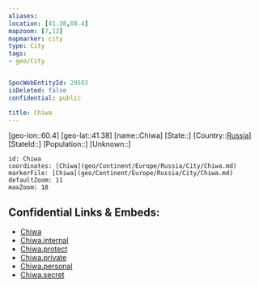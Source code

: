 ```yaml
---
aliases: 
location: [41.38,60.4]
mapzoom: [7,12] 
mapmarker: city 
type: City
tags:
- geo/City


SpocWebEntityId: 29593
isDeleted: false
confidential: public

title: Chiwa
---
```

[geo-lon::60.4]
[geo-lat::41.38]
[name::Chiwa]
[State::]
[Country::[Russia](geo/Continent/Europe/Russia.md)]
[StateId::]
[Population::]
[Unknown::]


```leaflet
id: Chiwa
coordinates: [Chiwa](geo/Continent/Europe/Russia/City/Chiwa.md)
markerFile: [Chiwa](geo/Continent/Europe/Russia/City/Chiwa.md)
defaultZoom: 11 
maxZoom: 18
```


## Confidential Links & Embeds: 
- [Chiwa](../../../../../../_public/geo/Continent/Europe/Russia/City/Chiwa.md) 
- [Chiwa.internal](../../../../../../_internal/geo/Continent/Europe/Russia/City/Chiwa.internal.md) 
- [Chiwa.protect](../../../../../../_protect/geo/Continent/Europe/Russia/City/Chiwa.protect.md) 
- [Chiwa.private](../../../../../../_private/geo/Continent/Europe/Russia/City/Chiwa.private.md) 
- [Chiwa.personal](../../../../../../_personal/geo/Continent/Europe/Russia/City/Chiwa.personal.md) 
- [Chiwa.secret](../../../../../../_secret/geo/Continent/Europe/Russia/City/Chiwa.secret.md) 
